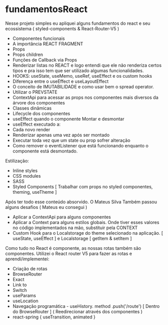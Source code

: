 # fundamentosReact
Nesse projeto simples eu apliquei alguns fundamentos do react e seu ecossistema ( styled-components &amp; React-Router-V5 ) 

- Componentes funcionais 
- A importância REACT FRAGMENT
- Props 
- Props children 
- Funções de Callback via Props 
- Renderizar listas no REACT e logo entendi que ele não renderiza certos tipos e pra isso tem que ser utilizado algumas funcionalidades.
- HOOKS: useState, useMemo, useRef, useEffect e os custom hooks
- Diferença entre o useEffect e useLayoutEffect 
- O conceito de IMUTABILIDADE e como usar bem o spread operator.
- Utilizar o PREVSTATE
- ContextApi para acessar as props nos componentes mais diversos da árvore dos componentes
- Classes dinâmicas
- Lifecycle dos componentes
- useEffect quando o componente Montar e desmontar
- useEffect executado a: 
 - Cada novo render
 - Renderizar apenas uma vez após ser montado 
 - Executar toda vez que um state ou prop sofrer alteração
- Como remover o eventListener que está funcionando enquanto o componente está desmontado.

Estilização: 
- Inline styles
- CSS modules
- SASS
- Styled Components [ Trabalhar com props no styled componentes, theming, useTheme ]

Após ter todo esse conteúdo absorvido. O Mateus Silva Também passou alguns desafios ( Mateus eu consegui ) 
- Aplicar a ContextApi para alguns componentes 
- Aplicar a Context para alguns estilos globais. Onde tiver esses valores no código implementados na mão, substituir pela CONTEXT
- Custom Hook para o Localstorage do theme selecionado na aplicação. [ useState, useEffect ] e Localstorage [ getItem & setItem ] 

Como tudo no React é componente, as nossas rotas também são componentes.
Utilizei o React router V5 para fazer as rotas e aprendi/implementei: 

- Criação de rotas
- BrowseRouter
- Exact
- Link to 
- Switch 
- useParams 
- useLocation
- Navegação programática - useHistory. method .push('/route') [ Dentro do BrowseRouter ] ( Reedirecionar através dos componentes ) 
- react-spring { useTransition, animated } 
